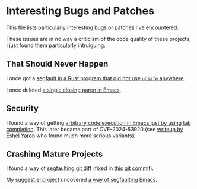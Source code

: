 # Interesting Bugs and Patches

This file lists particularly interesting bugs or patches I've
encountered.

These issues are in no way a criticism of the code quality of these
projects, I just found them particularly intruiguing.

## That Should Never Happen

I once got a [segfault in a Rust program that did not use `unsafe`
anywhere](https://github.com/rust-lang/rust/issues/30081).

I once deleted [a single closing paren in
Emacs](https://github.com/emacs-mirror/emacs/commit/56da7add7845f0685dd6d5a1f7ae0a76cb2953da).

## Security

I found a way of getting [arbitrary code execution in Emacs just by
using tab
completion](https://yhetil.org/emacs/CAFXAjY5f4YfHAtZur1RAqH34UbYU56_t6t2Er0YEh1Sb7-W=hg@mail.gmail.com/). This
later became part of CVE-2024-53920 (see [writeup by Eshel
Yaron](https://eshelyaron.com/posts/2024-11-27-emacs-aritrary-code-execution-and-how-to-avoid-it.html)
who found much more serious variants).

## Crashing Mature Projects

I found a way of [segfaulting git
diff](https://lore.kernel.org/git/CAFXAjY7XcL1APhLRXU8TO96z=f7957f2ieK56dHVsXUay55vpg@mail.gmail.com/)
(fixed in [this git
commit](https://github.com/git/git/commit/85a9a63c9268b18b24f25f6a14d6ae9966c3566d)).

My [suggest.el
project](https://debbugs.gnu.org/cgi/bugreport.cgi?bug=25684)
uncovered [a way of segfaulting
Emacs](https://debbugs.gnu.org/cgi/bugreport.cgi?bug=25684).
